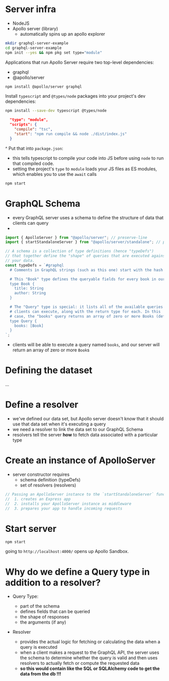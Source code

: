 # Server infra

- NodeJS
- Apollo server (library)
  - automatically spins up an apollo explorer

```bash
mkdir graphql-server-example
cd graphql-server-example
npm init --yes && npm pkg set type="module"
```

Applications that run Apollo Server require two top-level dependencies:

- graphql
- @apollo/server

```bash
npm install @apollo/server graphql
```

Install `typescript` and `@types/node` packages into your project's dev dependencies:

```bash
npm install --save-dev typescript @types/node
```

```json
  "type": "module",
  "scripts": {
    "compile": "tsc",
    "start": "npm run compile && node ./dist/index.js"
  }
```

^ Put that into `package.json`:

- this tells typescript to compile your code into JS before using `node` to run that compiled code.
- setting the project's `type` to `module` loads your JS files as ES modules, which enables you to use the `await` calls

```bash
npm start
```

# GraphQL Schema

- every GraphQL server uses a schema to define the structure of data that clients can query
-

```ts
import { ApolloServer } from "@apollo/server"; // preserve-line
import { startStandaloneServer } from "@apollo/server/standalone"; // preserve-line

// A schema is a collection of type definitions (hence "typeDefs")
// that together define the "shape" of queries that are executed against
// your data.
const typeDefs = `#graphql
  # Comments in GraphQL strings (such as this one) start with the hash (#) symbol.

  # This "Book" type defines the queryable fields for every book in our data source.
  type Book {
    title: String
    author: String
  }

  # The "Query" type is special: it lists all of the available queries that
  # clients can execute, along with the return type for each. In this
  # case, the "books" query returns an array of zero or more Books (defined above).
  type Query {
    books: [Book]
  }
`;
```

- clients will be able to execute a query named `books`, and our server will return an array of zero or more `Book`s

# Defining the dataset

...

# Define a resolver

- we've defined our data set, but Apollo server doesn't know that it should use that data set when it's executing a query
- we need a resolver to link the data set to our GraphQL Schema
- resolvers tell the server **how** to fetch data associated with a particular type

# Create an instance of ApolloServer

- server constructor requires
  - schema definition (typeDefs)
  - set of resolvers (resolvers)

```ts
// Passing an ApolloServer instance to the `startStandaloneServer` function:
//  1. creates an Express app
//  2. installs your ApolloServer instance as middleware
//  3. prepares your app to handle incoming requests
```

# Start server

`npm start`

going to `http://localhost:4000/` opens up Apollo Sandbox.

# Why do we define a Query type in addition to a resolver?

- Query Type:

  - part of the schema
  - defines fields that can be queried
  - the shape of responses
  - the arguments (if any)

- Resolver
  - provides the actual logic for fetching or calculating the data when a query is executed
  - when a client makes a request to the GraphQL API, the server uses the schema to determine whether the query is valid and then uses resolvers to actually fetch or compute the requested data
  - **so this would contain like the SQL or SQLAlchemy code to get the data from the db !!!**
